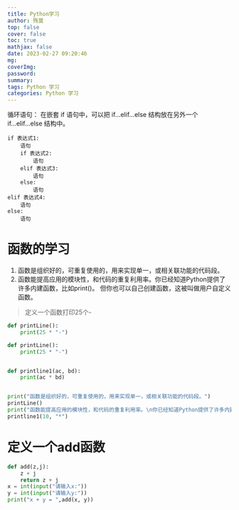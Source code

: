 ```yaml
---
title: Python学习
author: 殇莫
top: false
cover: false
toc: true
mathjax: false
date: 2023-02-27 09:20:46
mg:
coverImg:
password:
summary:
tags: Python 学习
categories: Python 学习
---
```

循环语句：
在嵌套 if 语句中，可以把 if...elif...else 结构放在另外一个 if...elif...else 结构中。
```
if 表达式1:
    语句
    if 表达式2:
        语句
    elif 表达式3:
        语句
    else:
        语句
elif 表达式4:
    语句
else:
    语句
```
# 函数的学习
1. 函数是组织好的，可重复使用的，用来实现单一，或相关联功能的代码段。
2. 函数能提高应用的模块性，和代码的重复利用率。你已经知道Python提供了许多内建函数，比如print()。 但你也可以自己创建函数，这被叫做用户自定义函数。

>定义一个函数打印25个-
```Python
def printLine():
    print(25 * "-")
```
```Python
def printLine():
    print(25 * "-")


def printline1(ac, bd):
    print(ac * bd)


print("函数是组织好的，可重复使用的，用来实现单一，或相关联功能的代码段。")
printLine()
print("函数能提高应用的模块性，和代码的重复利用率。\n你已经知道Python提供了许多内建函数，比如print()。\n但你也可以自己创建函数，这被叫做用户自定义函数")
printline1(10, "*")
```
# 定义一个add函数
```Python
def add(z,j):
    z + j
    return z + j
x = int(input("请输入x:"))
y = int(input("请输入y:"))
print("x + y = ",add(x, y))
```